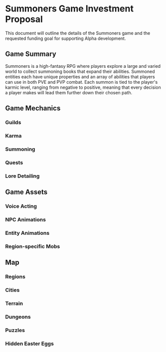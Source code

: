 # Summoners Game Investment Proposal
This document will outline the details of the Summoners game and the requested funding goal for supporting Alpha development.

## Game Summary
Summoners is a high-fantasy RPG where players explore a large and varied world to collect summoning books that expand their abilities. Summoned entities each have unique properties and an array of abilities that players can use in both PVE and PVP combat. Each summon is tied to the player's karmic level, ranging from negative to positive, meaning that every decision a player makes will lead them further down their chosen path.

## Game Mechanics
### Guilds
### Karma
### Summoning
### Quests
### Lore Detailing

## Game Assets
### Voice Acting
### NPC Animations
### Entity Animations
### Region-specific Mobs

## Map
### Regions
### Cities
### Terrain
### Dungeons
### Puzzles
### Hidden Easter Eggs

